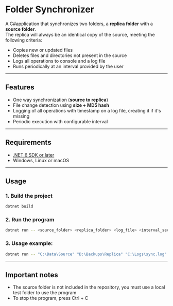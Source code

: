 # Folder Synchronizer

A C#application that synchronizes two folders, a **replica folder** with a **source folder**.  
The replica will always be an identical copy of the source, meeting the following criteria:

- Copies new or updated files  
- Deletes files and directories not present in the source  
- Logs all operations to console and a log file  
- Runs periodically at an interval provided by the user

---

##  Features
- One way synchronization (**source to replica**)  
- File change detection using **size + MD5 hash**
- Logging of all operations with timestamp on a log file, creating it if it's missing
- Periodic execution with configurable interval

---

## Requirements
- [.NET 6 SDK or later](https://dotnet.microsoft.com/download)  
- Windows, Linux or macOS  

---

##  Usage

### 1. Build the project
```bash
dotnet build
```

### 2. Run the program
```bash
dotnet run -- <source_folder> <replica_folder> <log_file> <interval_seconds>
```

### 3. Usage example:
```bash
dotnet run -- "C:\Data\Source" "D:\Backups\Replica" "C:\Logs\sync.log" 60
```

---

##  Important notes
- The source folder is not included in the repository, you must use a local test folder to use the program
- To stop the program, press Ctrl + C
